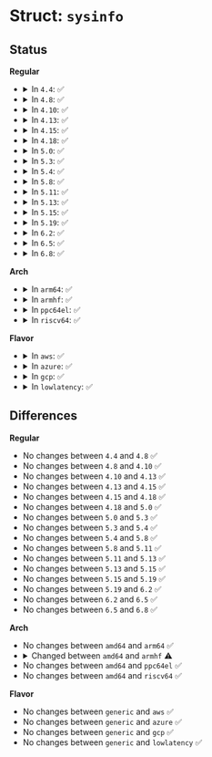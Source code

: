 # Struct: <code>sysinfo</code>

## Status
<b>Regular</b>
<ul>
<li>
<details>
<summary>In <code>4.4</code>: ✅</summary>

```c
struct sysinfo {
    __kernel_long_t uptime;
    __kernel_ulong_t loads[3];
    __kernel_ulong_t totalram;
    __kernel_ulong_t freeram;
    __kernel_ulong_t sharedram;
    __kernel_ulong_t bufferram;
    __kernel_ulong_t totalswap;
    __kernel_ulong_t freeswap;
    __u16 procs;
    __u16 pad;
    __kernel_ulong_t totalhigh;
    __kernel_ulong_t freehigh;
    __u32 mem_unit;
    char _f[0];
};
```
</details>
</li>
<li>
<details>
<summary>In <code>4.8</code>: ✅</summary>

```c
struct sysinfo {
    __kernel_long_t uptime;
    __kernel_ulong_t loads[3];
    __kernel_ulong_t totalram;
    __kernel_ulong_t freeram;
    __kernel_ulong_t sharedram;
    __kernel_ulong_t bufferram;
    __kernel_ulong_t totalswap;
    __kernel_ulong_t freeswap;
    __u16 procs;
    __u16 pad;
    __kernel_ulong_t totalhigh;
    __kernel_ulong_t freehigh;
    __u32 mem_unit;
    char _f[0];
};
```
</details>
</li>
<li>
<details>
<summary>In <code>4.10</code>: ✅</summary>

```c
struct sysinfo {
    __kernel_long_t uptime;
    __kernel_ulong_t loads[3];
    __kernel_ulong_t totalram;
    __kernel_ulong_t freeram;
    __kernel_ulong_t sharedram;
    __kernel_ulong_t bufferram;
    __kernel_ulong_t totalswap;
    __kernel_ulong_t freeswap;
    __u16 procs;
    __u16 pad;
    __kernel_ulong_t totalhigh;
    __kernel_ulong_t freehigh;
    __u32 mem_unit;
    char _f[0];
};
```
</details>
</li>
<li>
<details>
<summary>In <code>4.13</code>: ✅</summary>

```c
struct sysinfo {
    __kernel_long_t uptime;
    __kernel_ulong_t loads[3];
    __kernel_ulong_t totalram;
    __kernel_ulong_t freeram;
    __kernel_ulong_t sharedram;
    __kernel_ulong_t bufferram;
    __kernel_ulong_t totalswap;
    __kernel_ulong_t freeswap;
    __u16 procs;
    __u16 pad;
    __kernel_ulong_t totalhigh;
    __kernel_ulong_t freehigh;
    __u32 mem_unit;
    char _f[0];
};
```
</details>
</li>
<li>
<details>
<summary>In <code>4.15</code>: ✅</summary>

```c
struct sysinfo {
    __kernel_long_t uptime;
    __kernel_ulong_t loads[3];
    __kernel_ulong_t totalram;
    __kernel_ulong_t freeram;
    __kernel_ulong_t sharedram;
    __kernel_ulong_t bufferram;
    __kernel_ulong_t totalswap;
    __kernel_ulong_t freeswap;
    __u16 procs;
    __u16 pad;
    __kernel_ulong_t totalhigh;
    __kernel_ulong_t freehigh;
    __u32 mem_unit;
    char _f[0];
};
```
</details>
</li>
<li>
<details>
<summary>In <code>4.18</code>: ✅</summary>

```c
struct sysinfo {
    __kernel_long_t uptime;
    __kernel_ulong_t loads[3];
    __kernel_ulong_t totalram;
    __kernel_ulong_t freeram;
    __kernel_ulong_t sharedram;
    __kernel_ulong_t bufferram;
    __kernel_ulong_t totalswap;
    __kernel_ulong_t freeswap;
    __u16 procs;
    __u16 pad;
    __kernel_ulong_t totalhigh;
    __kernel_ulong_t freehigh;
    __u32 mem_unit;
    char _f[0];
};
```
</details>
</li>
<li>
<details>
<summary>In <code>5.0</code>: ✅</summary>

```c
struct sysinfo {
    __kernel_long_t uptime;
    __kernel_ulong_t loads[3];
    __kernel_ulong_t totalram;
    __kernel_ulong_t freeram;
    __kernel_ulong_t sharedram;
    __kernel_ulong_t bufferram;
    __kernel_ulong_t totalswap;
    __kernel_ulong_t freeswap;
    __u16 procs;
    __u16 pad;
    __kernel_ulong_t totalhigh;
    __kernel_ulong_t freehigh;
    __u32 mem_unit;
    char _f[0];
};
```
</details>
</li>
<li>
<details>
<summary>In <code>5.3</code>: ✅</summary>

```c
struct sysinfo {
    __kernel_long_t uptime;
    __kernel_ulong_t loads[3];
    __kernel_ulong_t totalram;
    __kernel_ulong_t freeram;
    __kernel_ulong_t sharedram;
    __kernel_ulong_t bufferram;
    __kernel_ulong_t totalswap;
    __kernel_ulong_t freeswap;
    __u16 procs;
    __u16 pad;
    __kernel_ulong_t totalhigh;
    __kernel_ulong_t freehigh;
    __u32 mem_unit;
    char _f[0];
};
```
</details>
</li>
<li>
<details>
<summary>In <code>5.4</code>: ✅</summary>

```c
struct sysinfo {
    __kernel_long_t uptime;
    __kernel_ulong_t loads[3];
    __kernel_ulong_t totalram;
    __kernel_ulong_t freeram;
    __kernel_ulong_t sharedram;
    __kernel_ulong_t bufferram;
    __kernel_ulong_t totalswap;
    __kernel_ulong_t freeswap;
    __u16 procs;
    __u16 pad;
    __kernel_ulong_t totalhigh;
    __kernel_ulong_t freehigh;
    __u32 mem_unit;
    char _f[0];
};
```
</details>
</li>
<li>
<details>
<summary>In <code>5.8</code>: ✅</summary>

```c
struct sysinfo {
    __kernel_long_t uptime;
    __kernel_ulong_t loads[3];
    __kernel_ulong_t totalram;
    __kernel_ulong_t freeram;
    __kernel_ulong_t sharedram;
    __kernel_ulong_t bufferram;
    __kernel_ulong_t totalswap;
    __kernel_ulong_t freeswap;
    __u16 procs;
    __u16 pad;
    __kernel_ulong_t totalhigh;
    __kernel_ulong_t freehigh;
    __u32 mem_unit;
    char _f[0];
};
```
</details>
</li>
<li>
<details>
<summary>In <code>5.11</code>: ✅</summary>

```c
struct sysinfo {
    __kernel_long_t uptime;
    __kernel_ulong_t loads[3];
    __kernel_ulong_t totalram;
    __kernel_ulong_t freeram;
    __kernel_ulong_t sharedram;
    __kernel_ulong_t bufferram;
    __kernel_ulong_t totalswap;
    __kernel_ulong_t freeswap;
    __u16 procs;
    __u16 pad;
    __kernel_ulong_t totalhigh;
    __kernel_ulong_t freehigh;
    __u32 mem_unit;
    char _f[0];
};
```
</details>
</li>
<li>
<details>
<summary>In <code>5.13</code>: ✅</summary>

```c
struct sysinfo {
    __kernel_long_t uptime;
    __kernel_ulong_t loads[3];
    __kernel_ulong_t totalram;
    __kernel_ulong_t freeram;
    __kernel_ulong_t sharedram;
    __kernel_ulong_t bufferram;
    __kernel_ulong_t totalswap;
    __kernel_ulong_t freeswap;
    __u16 procs;
    __u16 pad;
    __kernel_ulong_t totalhigh;
    __kernel_ulong_t freehigh;
    __u32 mem_unit;
    char _f[0];
};
```
</details>
</li>
<li>
<details>
<summary>In <code>5.15</code>: ✅</summary>

```c
struct sysinfo {
    __kernel_long_t uptime;
    __kernel_ulong_t loads[3];
    __kernel_ulong_t totalram;
    __kernel_ulong_t freeram;
    __kernel_ulong_t sharedram;
    __kernel_ulong_t bufferram;
    __kernel_ulong_t totalswap;
    __kernel_ulong_t freeswap;
    __u16 procs;
    __u16 pad;
    __kernel_ulong_t totalhigh;
    __kernel_ulong_t freehigh;
    __u32 mem_unit;
    char _f[0];
};
```
</details>
</li>
<li>
<details>
<summary>In <code>5.19</code>: ✅</summary>

```c
struct sysinfo {
    __kernel_long_t uptime;
    __kernel_ulong_t loads[3];
    __kernel_ulong_t totalram;
    __kernel_ulong_t freeram;
    __kernel_ulong_t sharedram;
    __kernel_ulong_t bufferram;
    __kernel_ulong_t totalswap;
    __kernel_ulong_t freeswap;
    __u16 procs;
    __u16 pad;
    __kernel_ulong_t totalhigh;
    __kernel_ulong_t freehigh;
    __u32 mem_unit;
    char _f[0];
};
```
</details>
</li>
<li>
<details>
<summary>In <code>6.2</code>: ✅</summary>

```c
struct sysinfo {
    __kernel_long_t uptime;
    __kernel_ulong_t loads[3];
    __kernel_ulong_t totalram;
    __kernel_ulong_t freeram;
    __kernel_ulong_t sharedram;
    __kernel_ulong_t bufferram;
    __kernel_ulong_t totalswap;
    __kernel_ulong_t freeswap;
    __u16 procs;
    __u16 pad;
    __kernel_ulong_t totalhigh;
    __kernel_ulong_t freehigh;
    __u32 mem_unit;
    char _f[0];
};
```
</details>
</li>
<li>
<details>
<summary>In <code>6.5</code>: ✅</summary>

```c
struct sysinfo {
    __kernel_long_t uptime;
    __kernel_ulong_t loads[3];
    __kernel_ulong_t totalram;
    __kernel_ulong_t freeram;
    __kernel_ulong_t sharedram;
    __kernel_ulong_t bufferram;
    __kernel_ulong_t totalswap;
    __kernel_ulong_t freeswap;
    __u16 procs;
    __u16 pad;
    __kernel_ulong_t totalhigh;
    __kernel_ulong_t freehigh;
    __u32 mem_unit;
    char _f[0];
};
```
</details>
</li>
<li>
<details>
<summary>In <code>6.8</code>: ✅</summary>

```c
struct sysinfo {
    __kernel_long_t uptime;
    __kernel_ulong_t loads[3];
    __kernel_ulong_t totalram;
    __kernel_ulong_t freeram;
    __kernel_ulong_t sharedram;
    __kernel_ulong_t bufferram;
    __kernel_ulong_t totalswap;
    __kernel_ulong_t freeswap;
    __u16 procs;
    __u16 pad;
    __kernel_ulong_t totalhigh;
    __kernel_ulong_t freehigh;
    __u32 mem_unit;
    char _f[0];
};
```
</details>
</li>
</ul>
<b>Arch</b>
<ul>
<li>
<details>
<summary>In <code>arm64</code>: ✅</summary>

```c
struct sysinfo {
    __kernel_long_t uptime;
    __kernel_ulong_t loads[3];
    __kernel_ulong_t totalram;
    __kernel_ulong_t freeram;
    __kernel_ulong_t sharedram;
    __kernel_ulong_t bufferram;
    __kernel_ulong_t totalswap;
    __kernel_ulong_t freeswap;
    __u16 procs;
    __u16 pad;
    __kernel_ulong_t totalhigh;
    __kernel_ulong_t freehigh;
    __u32 mem_unit;
    char _f[0];
};
```
</details>
</li>
<li>
<details>
<summary>In <code>armhf</code>: ✅</summary>

```c
struct sysinfo {
    __kernel_long_t uptime;
    __kernel_ulong_t loads[3];
    __kernel_ulong_t totalram;
    __kernel_ulong_t freeram;
    __kernel_ulong_t sharedram;
    __kernel_ulong_t bufferram;
    __kernel_ulong_t totalswap;
    __kernel_ulong_t freeswap;
    __u16 procs;
    __u16 pad;
    __kernel_ulong_t totalhigh;
    __kernel_ulong_t freehigh;
    __u32 mem_unit;
    char _f[8];
};
```
</details>
</li>
<li>
<details>
<summary>In <code>ppc64el</code>: ✅</summary>

```c
struct sysinfo {
    __kernel_long_t uptime;
    __kernel_ulong_t loads[3];
    __kernel_ulong_t totalram;
    __kernel_ulong_t freeram;
    __kernel_ulong_t sharedram;
    __kernel_ulong_t bufferram;
    __kernel_ulong_t totalswap;
    __kernel_ulong_t freeswap;
    __u16 procs;
    __u16 pad;
    __kernel_ulong_t totalhigh;
    __kernel_ulong_t freehigh;
    __u32 mem_unit;
    char _f[0];
};
```
</details>
</li>
<li>
<details>
<summary>In <code>riscv64</code>: ✅</summary>

```c
struct sysinfo {
    __kernel_long_t uptime;
    __kernel_ulong_t loads[3];
    __kernel_ulong_t totalram;
    __kernel_ulong_t freeram;
    __kernel_ulong_t sharedram;
    __kernel_ulong_t bufferram;
    __kernel_ulong_t totalswap;
    __kernel_ulong_t freeswap;
    __u16 procs;
    __u16 pad;
    __kernel_ulong_t totalhigh;
    __kernel_ulong_t freehigh;
    __u32 mem_unit;
    char _f[0];
};
```
</details>
</li>
</ul>
<b>Flavor</b>
<ul>
<li>
<details>
<summary>In <code>aws</code>: ✅</summary>

```c
struct sysinfo {
    __kernel_long_t uptime;
    __kernel_ulong_t loads[3];
    __kernel_ulong_t totalram;
    __kernel_ulong_t freeram;
    __kernel_ulong_t sharedram;
    __kernel_ulong_t bufferram;
    __kernel_ulong_t totalswap;
    __kernel_ulong_t freeswap;
    __u16 procs;
    __u16 pad;
    __kernel_ulong_t totalhigh;
    __kernel_ulong_t freehigh;
    __u32 mem_unit;
    char _f[0];
};
```
</details>
</li>
<li>
<details>
<summary>In <code>azure</code>: ✅</summary>

```c
struct sysinfo {
    __kernel_long_t uptime;
    __kernel_ulong_t loads[3];
    __kernel_ulong_t totalram;
    __kernel_ulong_t freeram;
    __kernel_ulong_t sharedram;
    __kernel_ulong_t bufferram;
    __kernel_ulong_t totalswap;
    __kernel_ulong_t freeswap;
    __u16 procs;
    __u16 pad;
    __kernel_ulong_t totalhigh;
    __kernel_ulong_t freehigh;
    __u32 mem_unit;
    char _f[0];
};
```
</details>
</li>
<li>
<details>
<summary>In <code>gcp</code>: ✅</summary>

```c
struct sysinfo {
    __kernel_long_t uptime;
    __kernel_ulong_t loads[3];
    __kernel_ulong_t totalram;
    __kernel_ulong_t freeram;
    __kernel_ulong_t sharedram;
    __kernel_ulong_t bufferram;
    __kernel_ulong_t totalswap;
    __kernel_ulong_t freeswap;
    __u16 procs;
    __u16 pad;
    __kernel_ulong_t totalhigh;
    __kernel_ulong_t freehigh;
    __u32 mem_unit;
    char _f[0];
};
```
</details>
</li>
<li>
<details>
<summary>In <code>lowlatency</code>: ✅</summary>

```c
struct sysinfo {
    __kernel_long_t uptime;
    __kernel_ulong_t loads[3];
    __kernel_ulong_t totalram;
    __kernel_ulong_t freeram;
    __kernel_ulong_t sharedram;
    __kernel_ulong_t bufferram;
    __kernel_ulong_t totalswap;
    __kernel_ulong_t freeswap;
    __u16 procs;
    __u16 pad;
    __kernel_ulong_t totalhigh;
    __kernel_ulong_t freehigh;
    __u32 mem_unit;
    char _f[0];
};
```
</details>
</li>
</ul>

## Differences
<b>Regular</b>
<ul>
<li>
No changes between <code>4.4</code> and <code>4.8</code> ✅
</li>
<li>
No changes between <code>4.8</code> and <code>4.10</code> ✅
</li>
<li>
No changes between <code>4.10</code> and <code>4.13</code> ✅
</li>
<li>
No changes between <code>4.13</code> and <code>4.15</code> ✅
</li>
<li>
No changes between <code>4.15</code> and <code>4.18</code> ✅
</li>
<li>
No changes between <code>4.18</code> and <code>5.0</code> ✅
</li>
<li>
No changes between <code>5.0</code> and <code>5.3</code> ✅
</li>
<li>
No changes between <code>5.3</code> and <code>5.4</code> ✅
</li>
<li>
No changes between <code>5.4</code> and <code>5.8</code> ✅
</li>
<li>
No changes between <code>5.8</code> and <code>5.11</code> ✅
</li>
<li>
No changes between <code>5.11</code> and <code>5.13</code> ✅
</li>
<li>
No changes between <code>5.13</code> and <code>5.15</code> ✅
</li>
<li>
No changes between <code>5.15</code> and <code>5.19</code> ✅
</li>
<li>
No changes between <code>5.19</code> and <code>6.2</code> ✅
</li>
<li>
No changes between <code>6.2</code> and <code>6.5</code> ✅
</li>
<li>
No changes between <code>6.5</code> and <code>6.8</code> ✅
</li>
</ul>
<b>Arch</b>
<ul>
<li>
No changes between <code>amd64</code> and <code>arm64</code> ✅
</li>
<li>
<details>
<summary>Changed between <code>amd64</code> and <code>armhf</code> ⚠️</summary>
<ul>
<li>
<b>Field type changed. </b>
<code>char _f[0]</code> ➡️ <code>char _f[8]</code>
</li>
</ul>
</details>
</li>
<li>
No changes between <code>amd64</code> and <code>ppc64el</code> ✅
</li>
<li>
No changes between <code>amd64</code> and <code>riscv64</code> ✅
</li>
</ul>
<b>Flavor</b>
<ul>
<li>
No changes between <code>generic</code> and <code>aws</code> ✅
</li>
<li>
No changes between <code>generic</code> and <code>azure</code> ✅
</li>
<li>
No changes between <code>generic</code> and <code>gcp</code> ✅
</li>
<li>
No changes between <code>generic</code> and <code>lowlatency</code> ✅
</li>
</ul>
